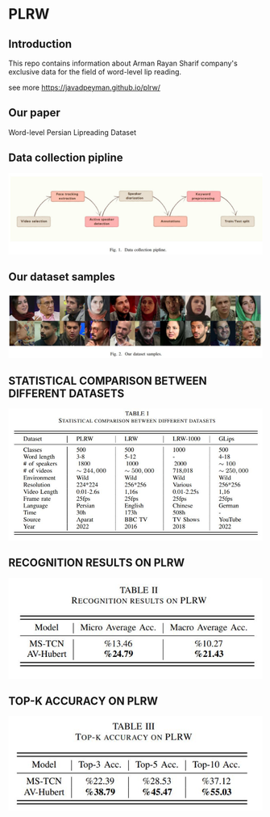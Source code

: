 # PLRW

## Introduction
This repo contains information about Arman Rayan Sharif company's exclusive data for the field of word-level lip reading.

see more https://javadpeyman.github.io/plrw/


## Our paper
Word-level Persian Lipreading Dataset

## Data collection pipline

![Image](https://raw.githubusercontent.com/javadpeyman/plrw/main/images/fig1.JPG)

## Our dataset samples

![Image](https://raw.githubusercontent.com/javadpeyman/plrw/main/images/fig2.JPG)

## STATISTICAL COMPARISON BETWEEN DIFFERENT DATASETS

![Image](https://raw.githubusercontent.com/javadpeyman/plrw/main/images/table1.JPG)

## RECOGNITION RESULTS ON PLRW

![Image](https://raw.githubusercontent.com/javadpeyman/plrw/main/images/table2.JPG)

## TOP-K ACCURACY ON PLRW

![Image](https://raw.githubusercontent.com/javadpeyman/plrw/main/images/table3.JPG)
